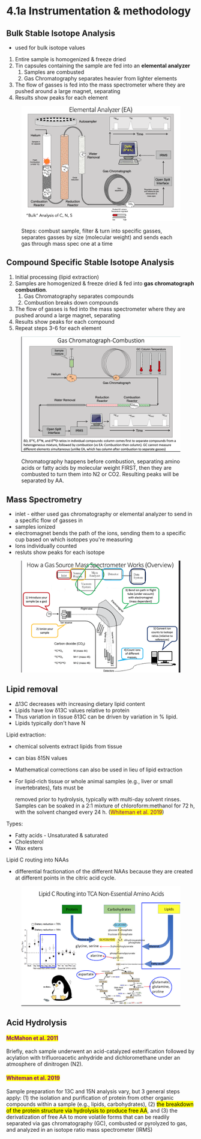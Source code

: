 # 4.1a Instrumentation & methodology

## Bulk Stable Isotope Analysis&#x20;

* used for bulk isotope values

1. Entire sample is homogenized & freeze dried
2. Tin capsules containing the sample are fed into an **elemental analyzer**&#x20;
   1. Samples are combusted&#x20;
   2. Gas Chromatography separates heavier from lighter elements&#x20;
3. The flow of gasses is fed into the mass spectrometer where they are pushed around a large magnet, separating&#x20;
4. Results show peaks for each element&#x20;

<figure><img src="../../.gitbook/assets/Screen Shot 2023-03-29 at 5.36.52 PM.png" alt=""><figcaption><p>Steps: combust sample, filter &#x26; turn into specific gasses, separates gasses by size (molecular weight) and sends each gas through mass spec one at a time</p></figcaption></figure>

## Compound Specific Stable Isotope Analysis&#x20;

1. Initial processing (lipid extraction)&#x20;
2. Samples are homogenized & freeze dried & fed into **gas chromatograph combustion**.&#x20;
   1. Gas Chromatography separates compounds&#x20;
   2. Combustion breaks down compounds&#x20;
3. The flow of gasses is fed into the mass spectrometer where they are pushed around a large magnet, separating&#x20;
4. Results show peaks for each compound
5. Repeat steps 3-6 for each element&#x20;

<figure><img src="../../.gitbook/assets/Screen Shot 2023-03-29 at 5.40.11 PM.png" alt=""><figcaption><p>Chromatography happens before combustion, separating amino acids or fatty acids by molecular weight FIRST, then they are combusted to turn them into N2 or CO2. Resulting peaks will be separated by AA. </p></figcaption></figure>

## Mass Spectrometry&#x20;

* inlet - either used gas chromatography or elemental analyzer to send in a specific flow of gasses in&#x20;
* samples ionized&#x20;
* electromagnet bends the path of the ions, sending them to a specific cup based on which isotopes you're measuring&#x20;
* Ions individually counted
* resluts show peaks for each isotope&#x20;

<figure><img src="../../.gitbook/assets/Screen Shot 2023-03-29 at 5.35.05 PM.png" alt=""><figcaption></figcaption></figure>

## Lipid removal&#x20;

* ∆13C decreases with increasing dietary lipid content&#x20;
* Lipids have low δ13C values relative to protein
* Thus variation in tissue δ13C can be driven by variation in % lipid.
* Lipids typically don't have N&#x20;

Lipid extraction:&#x20;

* chemical solvents extract lipids from tissue&#x20;
* can bias δ15N values&#x20;
* Mathematical corrections can also be used in lieu of lipid extraction
*   For lipid-rich tissue or whole animal samples (e.g., liver or small invertebrates), fats must be

    removed prior to hydrolysis, typically with multi-day solvent rinses. Samples can be soaked in a 2:1 mixture of chloroform:methanol for 72 h, with the solvent changed every 24 h. (<mark style="color:purple;">Whiteman et al. 2019</mark>)

Types:

* Fatty acids - Unsaturated & saturated
* Cholesterol
* Wax esters&#x20;

Lipid C routing into NAAs&#x20;

* differential fractionation of the different NAAs because they are created at different points in the citric acid cycle.&#x20;

<figure><img src="../../.gitbook/assets/image.png" alt=""><figcaption></figcaption></figure>

## Acid Hydrolysis&#x20;

#### <mark style="color:purple;">McMahon et al. 2011</mark>

Briefly, each sample underwent an acid-catalyzed esterification followed by acylation with trifluoroacetic anhydride and dichloromethane under an atmosphere of dinitrogen (N2).

#### <mark style="color:purple;">Whiteman et al. 2019</mark>

Sample preparation for 13C and 15N analysis vary, but 3 general steps apply: (1) the isolation and purification of protein from other organic compounds within a sample (e.g., lipids, carbohydrates), (2) <mark style="background-color:yellow;">the breakdown of the protein structure via hydrolysis to produce free AA</mark>, and (3) the derivatization of free AA to more volatile forms that can be readily separated via gas chromatography (GC), combusted or pyrolyzed to gas, and analyzed in an isotope ratio mass spectrometer (IRMS)
